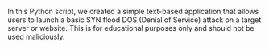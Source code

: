 ﻿﻿In this Python script, we created a simple text-based application that allows users to launch a basic SYN flood DOS (Denial of Service) attack on a target server or website. This is for educational purposes only and should not be used maliciously.
